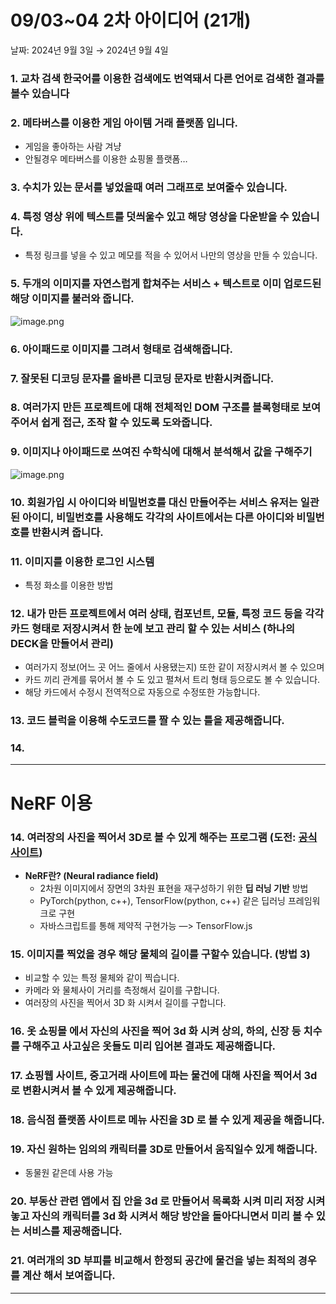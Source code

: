 # 09/03~04 2차 아이디어 (21개)

날짜: 2024년 9월 3일 → 2024년 9월 4일

### 1. 교차 검색 한국어를 이용한 검색에도 번역돼서 다른 언어로 검색한 결과를 볼수 있습니다

### 2. 메타버스를 이용한 게임 아이템 거래 플랫폼 입니다.

- 게임을 좋아하는 사람 겨냥
- 안될경우 메타버스를 이용한 쇼핑몰 플랫폼…

### 3. 수치가 있는 문서를 넣었을때 여러 그래프로 보여줄수 있습니다.

### 4. 특정 영상 위에 텍스트를 덧씌울수 있고 해당 영상을 다운받을 수 있습니다.

- 특정 링크를 넣을 수 있고 메모를 적을 수 있어서 나만의 영상을 만들 수 있습니다.

### 5. 두개의 이미지를 자연스럽게 합쳐주는 서비스 + 텍스트로 이미 업로드된 해당 이미지를 불러와 줍니다.

![image.png](../09%2003~04%202%E1%84%8E%E1%85%A1%20%E1%84%8B%E1%85%A1%E1%84%8B%E1%85%B5%E1%84%83%E1%85%B5%E1%84%8B%E1%85%A5%20(21%E1%84%80%E1%85%A2)%20e40c1382008e4d6584584702d7789916/image.png)

### 6. 아이패드로 이미지를 그려서 형태로 검색해줍니다.

### 7. 잘못된 디코딩 문자를 올바른 디코딩 문자로 반환시켜줍니다.

### 8. 여러가지 만든 프로젝트에 대해 전체적인 DOM 구조를 블록형태로 보여주어서 쉽게 접근, 조작 할 수 있도록 도와줍니다.

### 9.  이미지나 아이패드로 쓰여진 수학식에 대해서 분석해서 값을 구해주기

![image.png](../09%2003~04%202%E1%84%8E%E1%85%A1%20%E1%84%8B%E1%85%A1%E1%84%8B%E1%85%B5%E1%84%83%E1%85%B5%E1%84%8B%E1%85%A5%20(21%E1%84%80%E1%85%A2)%20e40c1382008e4d6584584702d7789916/image%201.png)

### 10. 회원가입 시 아이디와 비밀번호를 대신 만들어주는 서비스 유저는 일관된 아이디, 비밀번호를 사용해도 각각의 사이트에서는 다른 아이디와 비밀번호를 반환시켜 줍니다.

### 11. 이미지를 이용한 로그인 시스템

- 특정 화소를 이용한 방법

### 12.  내가 만든 프로젝트에서 여러 상태, 컴포넌트,  모듈, 특정 코드 등을 각각 카드 형태로 저장시켜서 한 눈에 보고 관리 할  수 있는 서비스 (하나의 DECK을 만들어서 관리)

- 여러가지 정보(어느 곳 어느 줄에서 사용됐는지) 또한 같이 저장시켜서 볼 수 있으며
- 카드 끼리 관계를 묶어서 볼 수 도 있고 펼쳐서 트리 형태 등으로도 볼 수 있습니다.
- 해당 카드에서 수정시 전역적으로 자동으로 수정또한 가능합니다.

### 13. 코드 블럭을 이용해 수도코드를 짤 수 있는 틀을 제공해줍니다.

### 14.

---

# NeRF 이용

### 14. 여러장의 사진을 찍어서 3D로 볼 수 있게 해주는 프로그램 (도전: [공식사이트](https://www.matthewtancik.com/nerf))

- **NeRF란? (Neural radiance field)**
    - 2차원 이미지에서 장면의 3차원 표현을 재구성하기 위한 **딥 러닝 기반** 방법
    - PyTorch(python, c++), TensorFlow(python, c++) 같은 딥러닝 프레임워크로 구현
    - 자바스크립트를 통해 제약적 구현가능 —> TensorFlow.js

### 15. 이미지를 찍었을 경우 해당 물체의 길이를 구할수 있습니다. (방법 3)

- 비교할 수 있는 특정 물체와 같이 찍습니다.
- 카메라 와 물체사이 거리를 측정해서 길이를 구합니다.
- 여러장의 사진을 찍어서 3D 화 시켜서 길이를 구합니다.

### 16. 옷 쇼핑몰 에서 자신의 사진을 찍어 3d 화 시켜  상의, 하의, 신장 등 치수를 구해주고 사고싶은 옷들도 미리 입어본 결과도 제공해줍니다.

### 17. 쇼핑웹 사이트, 중고거래 사이트에 파는 물건에 대해 사진을 찍어서 3d로 변환시켜서 볼 수 있게 제공해줍니다.

### 18. 음식점 플랫폼 사이트로 메뉴 사진을 3D 로 볼 수 있게 제공을 해줍니다.

### 19. 자신 원하는 임의의 캐릭터를 3D로 만들어서 움직일수 있게 해줍니다.

- 동물원 같은데 사용 가능

### 20. 부동산 관련 앱에서 집 안을 3d 로 만들어서 목록화 시켜 미리 저장 시켜놓고 자신의 캐릭터를 3d 화 시켜서 해당 방안을 돌아다니면서 미리 볼 수 있는 서비스를 제공해줍니다.

### 21. 여러개의 3D 부피를 비교해서 한정되 공간에 물건을 넣는 최적의 경우를 계산 해서 보여줍니다.

---